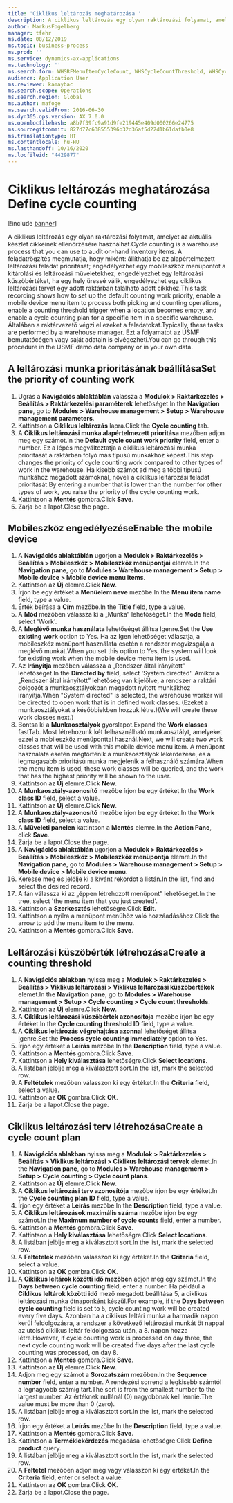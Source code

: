 ```yaml
---
title: 'Ciklikus leltározás meghatározása '
description: A ciklikus leltározás egy olyan raktározási folyamat, amelyet az aktuális készlet cikkeinek ellenőrzésére használhat.
author: MarkusFogelberg
manager: tfehr
ms.date: 08/12/2019
ms.topic: business-process
ms.prod: ''
ms.service: dynamics-ax-applications
ms.technology: ''
ms.search.form: WHSRFMenuItemCycleCount, WHSCycleCountThreshold, WHSCycleCountPlan, WHSCycleCountPlanListPage, WHSParameters, WHSRFMenu, WHSRFMenuItem
audience: Application User
ms.reviewer: kamaybac
ms.search.scope: Operations
ms.search.region: Global
ms.author: mafoge
ms.search.validFrom: 2016-06-30
ms.dyn365.ops.version: AX 7.0.0
ms.openlocfilehash: a8b7f39fc9a91d9fe219445e409d000266e24775
ms.sourcegitcommit: 827d77c638555396b32d36af5d22d1b61dafb0e8
ms.translationtype: HT
ms.contentlocale: hu-HU
ms.lasthandoff: 10/16/2020
ms.locfileid: "4429877"
---
```

# <a name="define-cycle-counting"></a><span data-ttu-id="82641-103">Ciklikus leltározás meghatározása </span><span class="sxs-lookup"><span data-stu-id="82641-103">Define cycle counting</span></span> 

[!include [banner](../../includes/banner.md)]

<span data-ttu-id="82641-104">A ciklikus leltározás egy olyan raktározási folyamat, amelyet az aktuális készlet cikkeinek ellenőrzésére használhat.</span><span class="sxs-lookup"><span data-stu-id="82641-104">Cycle counting is a warehouse process that you can use to audit on-hand inventory items.</span></span> <span data-ttu-id="82641-105">A feladatrögzítés megmutatja, hogy miként: állíthatja be az alapértelmezett leltározási feladat prioritását; engedélyezhet egy mobileszköz menüpontot a kitárolási és leltározási műveletekhez, engedélyezhet egy leltározási küszöbértéket, ha egy hely üressé válik, engedélyezhet egy ciklikus leltározási tervet egy adott raktárban található adott cikkhez.</span><span class="sxs-lookup"><span data-stu-id="82641-105">This task recording shows how to set up the default counting work priority, enable a mobile device menu item to process both picking and counting operations, enable a counting threshold trigger when a location becomes empty, and enable a cycle counting plan for a specific item in a specific warehouse.</span></span> <span data-ttu-id="82641-106">Általában a raktárvezető végzi el ezeket a feladatokat.</span><span class="sxs-lookup"><span data-stu-id="82641-106">Typically, these tasks are performed by a warehouse manager.</span></span> <span data-ttu-id="82641-107">Ezt a folyamatot az USMF bemutatócégen vagy saját adatain is elvégezheti.</span><span class="sxs-lookup"><span data-stu-id="82641-107">You can go through this procedure in the USMF demo data company or in your own data.</span></span>


## <a name="set-the-priority-of-counting-work"></a><span data-ttu-id="82641-108">A leltározási munka prioritásának beállítása</span><span class="sxs-lookup"><span data-stu-id="82641-108">Set the priority of counting work</span></span>
1. <span data-ttu-id="82641-109">Ugrás a **Navigációs ablaktáblán** válassza a **Modulok > Raktárkezelés > Beállítás > Raktárkezelési paraméterek** lehetőséget.</span><span class="sxs-lookup"><span data-stu-id="82641-109">In the **Navigation pane**, go to **Modules > Warehouse management > Setup > Warehouse management parameters**.</span></span>
2. <span data-ttu-id="82641-110">Kattintson a **Ciklikus leltározás** lapra.</span><span class="sxs-lookup"><span data-stu-id="82641-110">Click the **Cycle counting** tab.</span></span>
3. <span data-ttu-id="82641-111">A **Ciklikus leltározási munka alapértelmezett prioritása** mezőben adjon meg egy számot.</span><span class="sxs-lookup"><span data-stu-id="82641-111">In the **Default cycle count work priority** field, enter a number.</span></span> <span data-ttu-id="82641-112">Ez a lépés megváltoztatja a ciklikus leltározási munka prioritását a raktárban folyó más típusú munkákhoz képest.</span><span class="sxs-lookup"><span data-stu-id="82641-112">This step changes the priority of cycle counting work compared to other types of work in the warehouse.</span></span> <span data-ttu-id="82641-113">Ha kisebb számot ad meg a többi típusú munkához megadott számoknál, növeli a ciklikus leltározási feladat prioritását.</span><span class="sxs-lookup"><span data-stu-id="82641-113">By entering a number that is lower than the number for other types of work, you raise the priority of the cycle counting work.</span></span>  
4. <span data-ttu-id="82641-114">Kattintson a **Mentés** gombra.</span><span class="sxs-lookup"><span data-stu-id="82641-114">Click **Save**.</span></span>
5. <span data-ttu-id="82641-115">Zárja be a lapot.</span><span class="sxs-lookup"><span data-stu-id="82641-115">Close the page.</span></span>

## <a name="enable-the-mobile-device"></a><span data-ttu-id="82641-116">Mobileszköz engedélyezése</span><span class="sxs-lookup"><span data-stu-id="82641-116">Enable the mobile device</span></span>
1. <span data-ttu-id="82641-117">A **Navigációs ablaktáblán** ugorjon a **Modulok > Raktárkezelés > Beállítás > Mobileszköz > Mobileszköz menüpontjai** elemre.</span><span class="sxs-lookup"><span data-stu-id="82641-117">In the **Navigation pane**, go to **Modules > Warehouse management > Setup > Mobile device > Mobile device menu items**.</span></span>
2. <span data-ttu-id="82641-118">Kattintson az **Új** elemre.</span><span class="sxs-lookup"><span data-stu-id="82641-118">Click **New**.</span></span>
3. <span data-ttu-id="82641-119">Írjon be egy értéket a **Menüelem neve** mezőbe.</span><span class="sxs-lookup"><span data-stu-id="82641-119">In the **Menu item name** field, type a value.</span></span>
4. <span data-ttu-id="82641-120">Érték beírása a **Cím** mezőbe.</span><span class="sxs-lookup"><span data-stu-id="82641-120">In the **Title** field, type a value.</span></span>
5. <span data-ttu-id="82641-121">A **Mód** mezőben válassza ki a „Munka” lehetőséget.</span><span class="sxs-lookup"><span data-stu-id="82641-121">In the **Mode** field, select 'Work'.</span></span>
6. <span data-ttu-id="82641-122">A **Meglévő munka használata** lehetőséget állítsa Igenre.</span><span class="sxs-lookup"><span data-stu-id="82641-122">Set the **Use existing work** option to Yes.</span></span> <span data-ttu-id="82641-123">Ha az Igen lehetőséget választja, a mobileszköz menüpont használata esetén a rendszer megvizsgálja a meglévő munkát.</span><span class="sxs-lookup"><span data-stu-id="82641-123">When you set this option to Yes, the system will look for existing work when the mobile device menu item is used.</span></span>  
7. <span data-ttu-id="82641-124">Az **Irányítja** mezőben válassza a „Rendszer által irányított” lehetőséget.</span><span class="sxs-lookup"><span data-stu-id="82641-124">In the **Directed by** field, select 'System directed'.</span></span> <span data-ttu-id="82641-125">Amikor a „Rendszer által irányított” lehetőség van kijelölve, a rendszer a raktári dolgozót a munkaosztályokban megadott nyitott munkákhoz irányítja.</span><span class="sxs-lookup"><span data-stu-id="82641-125">When "System directed" is selected, the warehouse worker will be directed to open work that is in defined work classes.</span></span> <span data-ttu-id="82641-126">(Ezeket a munkaosztályokat a későbbiekben hozzuk létre.)</span><span class="sxs-lookup"><span data-stu-id="82641-126">(We will create these work classes next.)</span></span>  
8. <span data-ttu-id="82641-127">Bontsa ki a **Munkaosztályok** gyorslapot.</span><span class="sxs-lookup"><span data-stu-id="82641-127">Expand the **Work classes** fastTab.</span></span> <span data-ttu-id="82641-128">Most létrehozunk két felhasználható munkaosztályt, amelyeket ezzel a mobileszköz menüponttal használ.</span><span class="sxs-lookup"><span data-stu-id="82641-128">Next, we will create two work classes that will be used with this mobile device menu item.</span></span> <span data-ttu-id="82641-129">A menüpont használata esetén megtörténik a munkaosztályok lekérdezése, és a legmagasabb prioritású munka megjelenik a felhasználó számára.</span><span class="sxs-lookup"><span data-stu-id="82641-129">When the menu item is used, these work classes will be queried, and the work that has the highest priority will be shown to the user.</span></span>  
9. <span data-ttu-id="82641-130">Kattintson az **Új** elemre.</span><span class="sxs-lookup"><span data-stu-id="82641-130">Click **New**.</span></span>
10. <span data-ttu-id="82641-131">A **Munkaosztály-azonosító** mezőbe írjon be egy értéket.</span><span class="sxs-lookup"><span data-stu-id="82641-131">In the **Work class ID** field, select a value.</span></span>
11. <span data-ttu-id="82641-132">Kattintson az **Új** elemre.</span><span class="sxs-lookup"><span data-stu-id="82641-132">Click **New**.</span></span>
12. <span data-ttu-id="82641-133">A **Munkaosztály-azonosító** mezőbe írjon be egy értéket.</span><span class="sxs-lookup"><span data-stu-id="82641-133">In the **Work class ID** field, select a value.</span></span>
13. <span data-ttu-id="82641-134">A **Műveleti panelen** kattintson a **Mentés** elemre.</span><span class="sxs-lookup"><span data-stu-id="82641-134">In the **Action Pane**, click **Save**.</span></span>
14. <span data-ttu-id="82641-135">Zárja be a lapot.</span><span class="sxs-lookup"><span data-stu-id="82641-135">Close the page.</span></span>
15. <span data-ttu-id="82641-136">A **Navigációs ablaktáblán** ugorjon a **Modulok > Raktárkezelés > Beállítás > Mobileszköz > Mobileszköz menüpontja** elemre.</span><span class="sxs-lookup"><span data-stu-id="82641-136">In the **Navigation pane**, go to **Modules > Warehouse management > Setup > Mobile device > Mobile device menu**.</span></span>
16. <span data-ttu-id="82641-137">Keresse meg és jelölje ki a kívánt rekordot a listán.</span><span class="sxs-lookup"><span data-stu-id="82641-137">In the list, find and select the desired record.</span></span>
17. <span data-ttu-id="82641-138">A fán válassza ki az „éppen létrehozott menüpont” lehetőséget.</span><span class="sxs-lookup"><span data-stu-id="82641-138">In the tree, select 'the menu item that you just created'.</span></span>
18. <span data-ttu-id="82641-139">Kattintson a **Szerkesztés** lehetőségre.</span><span class="sxs-lookup"><span data-stu-id="82641-139">Click **Edit**.</span></span>
19. <span data-ttu-id="82641-140">Kattintson a nyílra a menüpont menühöz való hozzáadásához.</span><span class="sxs-lookup"><span data-stu-id="82641-140">Click the arrow to add the menu item to the menu.</span></span>
20. <span data-ttu-id="82641-141">Kattintson a **Mentés** gombra.</span><span class="sxs-lookup"><span data-stu-id="82641-141">Click **Save**.</span></span>

## <a name="create-a-counting-threshold"></a><span data-ttu-id="82641-142">Leltározási küszöbérték létrehozása</span><span class="sxs-lookup"><span data-stu-id="82641-142">Create a counting threshold</span></span>
1. <span data-ttu-id="82641-143">A **Navigációs ablakban** nyissa meg a **Modulok > Raktárkezelés > Beállítás > Viklikus leltározási > Viklikus leltározási küszöbértékek** elemet.</span><span class="sxs-lookup"><span data-stu-id="82641-143">In the **Navigation pane**, go to **Modules > Warehouse management > Setup > Cycle counting > Cycle count thresholds**.</span></span>
2. <span data-ttu-id="82641-144">Kattintson az **Új** elemre.</span><span class="sxs-lookup"><span data-stu-id="82641-144">Click **New**.</span></span>
3. <span data-ttu-id="82641-145">A **Ciklikus leltározási küszöbérték azonosítója** mezőbe írjon be egy értéket.</span><span class="sxs-lookup"><span data-stu-id="82641-145">In the **Cycle counting threshold ID** field, type a value.</span></span>
4. <span data-ttu-id="82641-146">A **Ciklikus leltározás végrehajtása azonnal** lehetőséget állítsa Igenre.</span><span class="sxs-lookup"><span data-stu-id="82641-146">Set the **Process cycle counting immediately** option to Yes.</span></span>
5. <span data-ttu-id="82641-147">Írjon egy értéket a **Leírás** mezőbe.</span><span class="sxs-lookup"><span data-stu-id="82641-147">In the **Description** field, type a value.</span></span>
6. <span data-ttu-id="82641-148">Kattintson a **Mentés** gombra.</span><span class="sxs-lookup"><span data-stu-id="82641-148">Click **Save**.</span></span>
7. <span data-ttu-id="82641-149">Kattintson a **Hely kiválasztása** lehetőségre.</span><span class="sxs-lookup"><span data-stu-id="82641-149">Click **Select locations**.</span></span>
8. <span data-ttu-id="82641-150">A listában jelölje meg a kiválasztott sort.</span><span class="sxs-lookup"><span data-stu-id="82641-150">In the list, mark the selected row.</span></span>
9. <span data-ttu-id="82641-151">A **Feltételek** mezőben válasszon ki egy értéket.</span><span class="sxs-lookup"><span data-stu-id="82641-151">In the **Criteria** field, select a value.</span></span>
10. <span data-ttu-id="82641-152">Kattintson az **OK** gombra.</span><span class="sxs-lookup"><span data-stu-id="82641-152">Click **OK**.</span></span>
11. <span data-ttu-id="82641-153">Zárja be a lapot.</span><span class="sxs-lookup"><span data-stu-id="82641-153">Close the page.</span></span>

## <a name="create-a-cycle-count-plan"></a><span data-ttu-id="82641-154">Ciklikus leltározási terv létrehozása</span><span class="sxs-lookup"><span data-stu-id="82641-154">Create a cycle count plan</span></span>
1. <span data-ttu-id="82641-155">A **Navigációs ablakban** nyissa meg a **Modulok > Raktárkezelés > Beállítás > Viklikus leltározási > Ciklikus leltározási tervek** elemet.</span><span class="sxs-lookup"><span data-stu-id="82641-155">In the **Navigation pane**, go to **Modules > Warehouse management > Setup > Cycle counting > Cycle count plans**.</span></span>
2. <span data-ttu-id="82641-156">Kattintson az **Új** elemre.</span><span class="sxs-lookup"><span data-stu-id="82641-156">Click **New**.</span></span>
3. <span data-ttu-id="82641-157">A **Ciklikus leltározási terv azonosítója** mezőbe írjon be egy értéket.</span><span class="sxs-lookup"><span data-stu-id="82641-157">In the **Cycle counting plan ID** field, type a value.</span></span>
4. <span data-ttu-id="82641-158">Írjon egy értéket a **Leírás** mezőbe.</span><span class="sxs-lookup"><span data-stu-id="82641-158">In the **Description** field, type a value.</span></span>
5. <span data-ttu-id="82641-159">A **Ciklikus leltározások maximális száma** mezőbe írjon be egy számot.</span><span class="sxs-lookup"><span data-stu-id="82641-159">In the **Maximum number of cycle counts** field, enter a number.</span></span>
6. <span data-ttu-id="82641-160">Kattintson a **Mentés** gombra.</span><span class="sxs-lookup"><span data-stu-id="82641-160">Click **Save**.</span></span>
7. <span data-ttu-id="82641-161">Kattintson a **Hely kiválasztása** lehetőségre.</span><span class="sxs-lookup"><span data-stu-id="82641-161">Click **Select locations**.</span></span>
8. <span data-ttu-id="82641-162">A listában jelölje meg a kiválasztott sort.</span><span class="sxs-lookup"><span data-stu-id="82641-162">In the list, mark the selected row.</span></span>
9. <span data-ttu-id="82641-163">A **Feltételek** mezőben válasszon ki egy értéket.</span><span class="sxs-lookup"><span data-stu-id="82641-163">In the **Criteria** field, select a value.</span></span>
10. <span data-ttu-id="82641-164">Kattintson az **OK** gombra.</span><span class="sxs-lookup"><span data-stu-id="82641-164">Click **OK**.</span></span>
11. <span data-ttu-id="82641-165">A **Ciklikus leltárok közötti idő mezőben** adjon meg egy számot.</span><span class="sxs-lookup"><span data-stu-id="82641-165">In the **Days between cycle counting** field, enter a number.</span></span> <span data-ttu-id="82641-166">Ha például a **Ciklikus leltárok közötti idő** mező megadott beállítása 5, a ciklikus leltározási munka ötnaponként készül.</span><span class="sxs-lookup"><span data-stu-id="82641-166">For example, if the **Days between cycle counting** field is set to 5, cycle counting work will be created every five days.</span></span> <span data-ttu-id="82641-167">Azonban ha a ciklikus leltári munka a harmadik napon kerül feldolgozásra, a rendszer a következő leltározási munkát öt nappal az utolsó ciklikus leltár feldolgozása után, a 8. napon hozza létre.</span><span class="sxs-lookup"><span data-stu-id="82641-167">However, if cycle counting work is processed on day three, the next cycle counting work will be created five days after the last cycle counting was processed, on day 8.</span></span>  
12. <span data-ttu-id="82641-168">Kattintson a **Mentés** gombra.</span><span class="sxs-lookup"><span data-stu-id="82641-168">Click **Save**.</span></span>
13. <span data-ttu-id="82641-169">Kattintson az **Új** elemre.</span><span class="sxs-lookup"><span data-stu-id="82641-169">Click **New**.</span></span>
14. <span data-ttu-id="82641-170">Adjon meg egy számot a **Sorozatszám** mezőben.</span><span class="sxs-lookup"><span data-stu-id="82641-170">In the **Sequence number** field, enter a number.</span></span> <span data-ttu-id="82641-171">A rendezési sorrend a legkisebb számtól a legnagyobb számig tart.</span><span class="sxs-lookup"><span data-stu-id="82641-171">The sort is from the smallest number to the largest number.</span></span> <span data-ttu-id="82641-172">Az értéknek nullánál (0) nagyobbnak kell lennie.</span><span class="sxs-lookup"><span data-stu-id="82641-172">The value must be more than 0 (zero).</span></span>  
15. <span data-ttu-id="82641-173">A listában jelölje meg a kiválasztott sort.</span><span class="sxs-lookup"><span data-stu-id="82641-173">In the list, mark the selected row.</span></span>
16. <span data-ttu-id="82641-174">Írjon egy értéket a **Leírás** mezőbe.</span><span class="sxs-lookup"><span data-stu-id="82641-174">In the **Description** field, type a value.</span></span>
17. <span data-ttu-id="82641-175">Kattintson a **Mentés** gombra.</span><span class="sxs-lookup"><span data-stu-id="82641-175">Click **Save**.</span></span>
18. <span data-ttu-id="82641-176">Kattintson a **Terméklekérdezés** megadása lehetőségre.</span><span class="sxs-lookup"><span data-stu-id="82641-176">Click **Define product** query.</span></span>
19. <span data-ttu-id="82641-177">A listában jelölje meg a kiválasztott sort.</span><span class="sxs-lookup"><span data-stu-id="82641-177">In the list, mark the selected row.</span></span>
20. <span data-ttu-id="82641-178">A **Feltétel** mezőben adjon meg vagy válasszon ki egy értéket.</span><span class="sxs-lookup"><span data-stu-id="82641-178">In the **Criteria** field, enter or select a value.</span></span>
21. <span data-ttu-id="82641-179">Kattintson az **OK** gombra.</span><span class="sxs-lookup"><span data-stu-id="82641-179">Click **OK**.</span></span>
22. <span data-ttu-id="82641-180">Zárja be a lapot.</span><span class="sxs-lookup"><span data-stu-id="82641-180">Close the page.</span></span>

